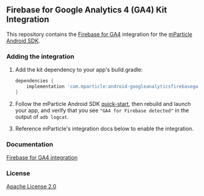 ## Firebase for Google Analytics 4 (GA4) Kit Integration

This repository contains the [Firebase for GA4](https://firebase.google.com/docs/analytics/get-started?platform=android) integration for the [mParticle Android SDK](https://github.com/mParticle/mparticle-android-sdk).

### Adding the integration

1. Add the kit dependency to your app's build.gradle:

    ```groovy
    dependencies {
        implementation 'com.mparticle:android-googleanalyticsfirebasega4-kit:5+'
    }
    ```
2. Follow the mParticle Android SDK [quick-start](https://github.com/mParticle/mparticle-android-sdk), then rebuild and launch your app, and verify that you see `"GA4 for Firebase detected"` in the output of `adb logcat`.
3. Reference mParticle's integration docs below to enable the integration.

### Documentation

[Firebase for GA4 integration](http://docs.mparticle.com/integrations/google-analytics-4/event/)

### License

[Apache License 2.0](http://www.apache.org/licenses/LICENSE-2.0)

